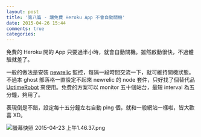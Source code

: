 ```yaml
---
layout: post
title: '第八篇 - 讓免費 Heroku App 不會自動關機'
date: 2015-04-26 15:44
comments: true
categories:
---
```

免費的 Heroku 開的 App 只要過半小時，就會自動關機。雖然啟動很快，不過體驗就差了。

一般的做法是安裝 [newrelic](https://newrelic.com) 監控，每隔一段時間交流一下，就可維持開機狀態。不過本 ghost 部落格一直設定不起來 newrelic 的 node 套件，只好找了個替代品 [UptimeRobot](https://uptimerobot.com) 來使用。免費的方案可以 monitor 五十個站台，最短 interval 為五分鐘，夠用了。

表現倒是不錯，設定每十五分鐘左右自動 ping 個，就和一般網站一樣啦，皆大歡喜 XD。


![螢幕快照 2015-04-23 上午1.46.37.png](http://user-image.logdown.io/user/1128/blog/1112/post/261901/XxmpYw7CQkESsvFqbM9n_%E8%9E%A2%E5%B9%95%E5%BF%AB%E7%85%A7%202015-04-23%20%E4%B8%8A%E5%8D%881.46.37.png)
